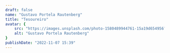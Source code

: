 ```yaml
---
draft: false
name: "Gustavo Portela Rautenberg"
title: "Tesoureiro"
avatar: {
    src: "https://images.unsplash.com/photo-1580489944761-15a19d654956?&fit=crop&w=280",
    alt: "Gustavo Portela Rautenberg"
}
publishDate: "2022-11-07 15:39"
---
```

